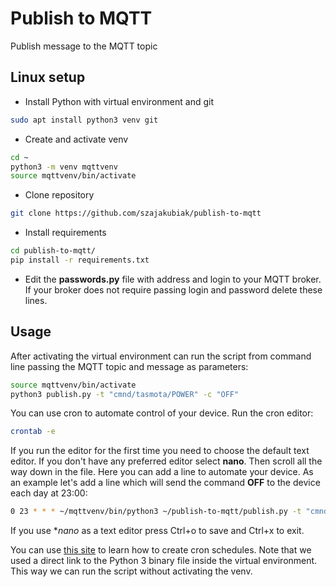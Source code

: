 # Publish to MQTT
Publish message to the MQTT topic

## Linux setup
* Install Python with virtual environment and git
``` bash
sudo apt install python3 venv git
```

* Create and activate venv
``` bash
cd ~
python3 -m venv mqttvenv
source mqttvenv/bin/activate
```

* Clone repository
``` bash
git clone https://github.com/szajakubiak/publish-to-mqtt
```

* Install requirements
``` bash
cd publish-to-mqtt/
pip install -r requirements.txt
```

* Edit the **passwords.py** file with address and login to your MQTT broker. If your broker does not require passing login and password delete these lines.

## Usage
After activating the virtual environment can run the script from command line passing the MQTT topic and message as parameters:
``` bash
source mqttvenv/bin/activate
python3 publish.py -t "cmnd/tasmota/POWER" -c "OFF"
```

You can use cron to automate control of your device. Run the cron editor:
``` bash
crontab -e
```

If you run the editor for the first time you need to choose the default text editor. If you don't have any preferred editor select **nano**. Then scroll all the way down in the file. Here you can add a line to automate your device. As an example let's add a line which will send the command **OFF** to the device each day at 23:00:
``` bash
0 23 * * * ~/mqttvenv/bin/python3 ~/publish-to-mqtt/publish.py -t "cmnd/tasmota/POWER" -c "OFF"
```

If you use **nano* as a text editor press Ctrl+o to save and Ctrl+x to exit.

You can use [this site](https://crontab.guru/) to learn how to create cron schedules. Note that we used a direct link to the Python 3 binary file inside the virtual environment. This way we can run the script without activating the venv.
